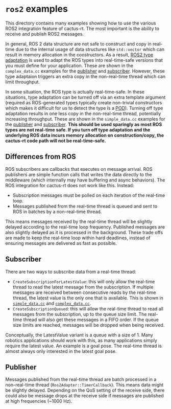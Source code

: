 `ros2` examples
===============

This directory contains many examples showing how to use the various ROS2
integration feature of cactus-rt. The most important is the ability to receive
and publish ROS2 messages.

In general, ROS 2 data structure are not safe to construct and copy in
real-time due to the internal usage of data structures like `std::vector` which
can result in memory allocation in the constructors. As a result, [ROS2 type
adaptation](https://ros.org/reps/rep-2007.html) is used to adapt the ROS types
into real-time-safe versions that you must define for your application. These
are shown in the `complex_data.cc` examples for the
[publisher](publisher/complex_data.cc) and
[subscriber](subscriber/complex_data.cc). However, these type adaptaion triggers
an extra copy in the non-real-time thread which can limit throughput.

In some situation, the ROS type is actually real-time-safe. In these situations,
type adaptation can be turned off via an extra template argument (required as
ROS-generated types typically create non-trivial constructors which makes it
difficult for us to detect the type is a
[POD](https://en.cppreference.com/w/cpp/types/is_pod)). Turning off type
adaptation results in one less copy in the non-real-time thread, potentially
increasing throughput. These are shown in the `simple_data.cc` examples for the
[publisher](publisher/simple_data.cc) and
[subscriber](subscriber/simple_data.cc). **This should be used sparingly as most
ROS types are not real-time safe. If you turn off type adaptation and the
underlying ROS data incurs memory allocation on construction/copy, the cactus-rt
code path will not be real-time-safe.**

Differences from ROS
--------------------

ROS subscribers are callbacks that executes on message arrival. ROS publishers
are simple function calls that writes the data directly to the middleware (which
internally may have buffering and async behaviors). The ROS integration for
cactus-rt does not work like this. Instead:

- Subscription messages must be polled on each iteration of the real-time loop.
- Messages published from the real-time thread is queued and sent to ROS in
  batches by a non-real-time thread.

This means messages received by the real-time thread will be slightly delayed
according to the real-time loop frequency. Published messages are also slightly
delayed as it is processed in the background. These trade offs are made to keep
the real-time loop within hard deadlines, instead of ensuring messages are
delivered as fast as possible.

Subscriber
----------

There are two ways to subscribe data from a real-time thread:

- `CreateSubscriptionForLatestValue`: this will only allow the real-time thread
  to read the latest message from the subscription. If multiple messages are
  received between consecutive reads by the real-time thread, the latest value
  is the only one that is available. This is shown in
  [`simple_data.cc`](subscriber/simple_data.cc) and
  [`complex_data.cc`](subscriber/complex_data.cc).
- `CreateSubscriptionQueued`: this will allow the real-time thread to read all
  messages from the subscription, up to the queue size limit. The real-time
  thread will also get these messages in a FIFO order. If the queue size limits
  are reached, messages will be dropped when being received.

Conceptually, the LatestValue variant is a queue with a size of 1. Many robotics
applications should work with this, as many applications simply require the
latest value. An example is a goal pose. The real-time thread is almost always
only interested in the latest goal pose.

Publisher
---------

Messages published from the real-time thread are batch processed in a
non-real-time thread (`Ros2Adapter::TimerCallback`). This means data might be
slightly delayed. Depending on the QoS setting of the receive side, there could
also be message drops at the receive side if messages are published at high
frequencies (~1000 Hz).
